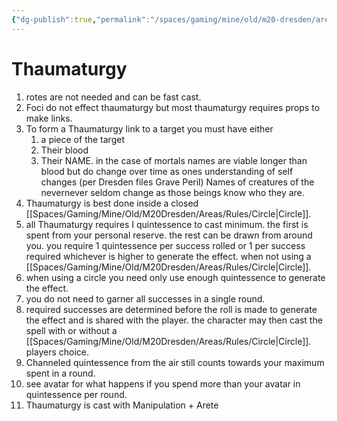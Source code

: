 ```yaml
---
{"dg-publish":true,"permalink":"/spaces/gaming/mine/old/m20-dresden/areas/rules/thaumaturgy/","dgHomeLink":true,"dgPassFrontmatter":true}
---
```


# Thaumaturgy 

1) rotes are not needed and can be fast cast. 
2) Foci do not effect thaumaturgy but most thaumaturgy requires props to make links.
3) To form a Thaumaturgy link to a target you must have either 
	1) a piece of the target
	2) Their blood
	3) Their NAME. in the case of mortals names are viable longer than blood but do change over time as ones understanding of self changes (per Dresden files Grave Peril) Names of creatures of the nevernever seldom change as those beings know who they are. 
4) Thaumaturgy is best done inside a closed [[Spaces/Gaming/Mine/Old/M20Dresden/Areas/Rules/Circle|Circle]]. 
5) all Thaumaturgy requires I quintessence to cast minimum. the first is spent from your personal reserve. the rest can be drawn from around you. you require 1 quintessence per success rolled or 1 per success required whichever is higher to generate the effect. when not using a [[Spaces/Gaming/Mine/Old/M20Dresden/Areas/Rules/Circle|Circle]].
6) when using a circle you need only use enough quintessence to generate the effect. 
7) you do not need to garner all successes in a single round.
8) required successes are determined before the roll is made to generate the effect and is shared with the player. the character may then cast the spell with or without a [[Spaces/Gaming/Mine/Old/M20Dresden/Areas/Rules/Circle|Circle]]. players choice.
9) Channeled quintessence from the air still counts towards your maximum spent in a round. 
10) see avatar for what happens if you spend more than your avatar in quintessence per round.
11) Thaumaturgy is cast with Manipulation + Arete